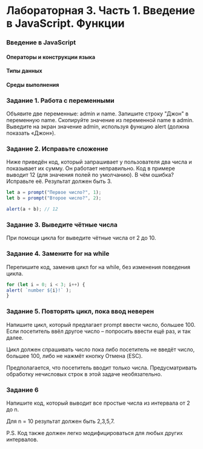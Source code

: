 # Лабораторная 3. Часть 1. Введение в JavaScript. Функции

### Введение в JavaScript
#### Операторы и конструкции языка
#### Типы данных
#### Среды выполнения


### Задание 1. Работа с переменными

Объявите две переменные: admin и name.
Запишите строку "Джон" в переменную name.
Скопируйте значение из переменной name в admin.
Выведите на экран значение admin, используя функцию alert (должна показать «Джон»).


### Задание 2. Исправьте сложение

Ниже приведён код, который запрашивает у пользователя два числа и показывает их сумму.
Он работает неправильно. Код в примере выводит 12 (для значения полей по умолчанию).
В чём ошибка? Исправьте её. Результат должен быть 3.

```js
let a = prompt("Первое число?", 1);
let b = prompt("Второе число?", 2);

alert(a + b); // 12
```


### Задание 3. Выведите чётные числа

При помощи цикла for выведите чётные числа от 2 до 10.


### Задание 4. Замените for на while

Перепишите код, заменив цикл for на while, без изменения поведения цикла.

```js
for (let i = 0; i < 3; i++) {
alert( `number ${i}!` );
}
```

### Задание 5. Повторять цикл, пока ввод неверен

Напишите цикл, который предлагает prompt ввести число, большее 100. Если посетитель ввёл другое число – попросить ввести ещё раз, и так далее.

Цикл должен спрашивать число пока либо посетитель не введёт число, большее 100, либо не нажмёт кнопку Отмена (ESC).

Предполагается, что посетитель вводит только числа. Предусматривать обработку нечисловых строк в этой задаче необязательно.


### Задание 6

Напишите код, который выводит все простые числа из интервала от 2 до n.

Для n = 10 результат должен быть 2,3,5,7.

P.S. Код также должен легко модифицироваться для любых других интервалов.